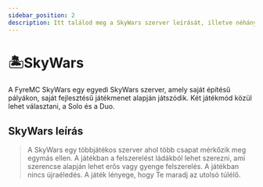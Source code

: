 ```yaml
---
sidebar_position: 2
description: Itt találod meg a SkyWars szerver leírását, illetve néhány hasznos tippet és trükköt.
---
```


# 🏝️SkyWars

A FyreMC SkyWars egy egyedi SkyWars szerver, amely saját építésű pályákon, saját fejlesztésű játékmenet alapján játszódik. Két játékmód közül lehet választani, a Solo és a Duo.

## SkyWars leírás

> A SkyWars egy többjátékos szerver ahol több csapat mérkőzik meg egymás ellen. A játékban a felszerelést ládákból lehet szerezni, ami szerencse alapján lehet erős vagy gyenge felszerelés. A játékban nincs újraéledés. A játék lényege, hogy Te maradj az utolsó túlélő.

